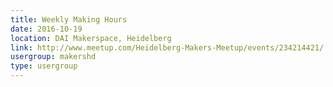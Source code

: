 ```yaml
---
title: Weekly Making Hours
date: 2016-10-19
location: DAI Makerspace, Heidelberg
link: http://www.meetup.com/Heidelberg-Makers-Meetup/events/234214421/
usergroup: makershd
type: usergroup
---
```

